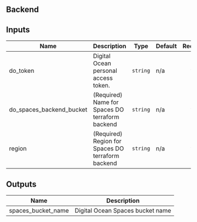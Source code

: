 ## Backend

## Inputs

| Name | Description | Type | Default | Required |
|------|-------------|------|---------|:--------:|
| do\_token | Digital Ocean personal access token. | `string` | n/a | yes |
| do_spaces_backend_bucket | (Required) Name for Spaces DO terraform backend | `string` | n/a | yes |
| region | (Required) Region for Spaces DO terraform backend | `string` | n/a | yes |

## Outputs

| Name | Description |
|------|-------------|
| spaces\_bucket\_name | Digital Ocean Spaces bucket name |
